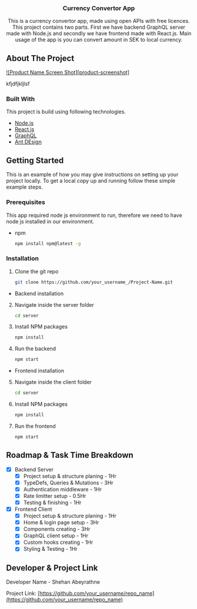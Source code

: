 <div align="center">

  <h3 align="center">Currency Convertor App</h3>

  <p align="center">
  This is a currency convertor app, made using open APIs with free licences. This project contains two parts. First we have backend GraphQL server made with Node.js and secondly we have frontend made with React.js. Main usage of the app is you can convert amount in SEK to local currency.
  </p>
</div>

<!-- ABOUT THE PROJECT -->

## About The Project

[![Product Name Screen Shot][product-screenshot]](https://example.com)

kfjdfjkljlsf

### Built With

This project is build using following technologies.

- [Node.js](https://nodejs.org/en/)
- [React.js](https://reactjs.org/)
- [GraphQL](https://graphql.org/)
- [Ant DEsign](https://ant.design/)

<!-- GETTING STARTED -->

## Getting Started

This is an example of how you may give instructions on setting up your project locally.
To get a local copy up and running follow these simple example steps.

### Prerequisites

This app required node js environment to run, therefore we need to have node js installed in our environment.

- npm
  ```sh
  npm install npm@latest -g
  ```

### Installation

1. Clone the git repo
   ```sh
   git clone https://github.com/your_username_/Project-Name.git
   ```

- Backend installation

2. Navigate inside the server folder
   ```sh
   cd server
   ```

3. Install NPM packages
   ```sh
   npm install
   ```
4. Run the backend
   ```sh
   npm start
   ```

- Frontend installation

5. Navigate inside the client folder
   ```sh
   cd server
   ```
6. Install NPM packages
   ```sh
   npm install
   ```
7. Run the frontend
   ```sh
   npm start
   ```
<!-- ROADMAP & TASK TIME BREAKDOWN -->
## Roadmap & Task Time Breakdown

- [x] Backend Server
  - [x] Project setup & structure planing - 1Hr
  - [x] TypeDefs, Queries & Mutations - 3Hr
  - [x] Authentication middleware - 1Hr
  - [x] Rate limitter setup - 0.5Hr
  - [x] Testing & finishing - 1Hr
- [x] Frontend Client
  - [x] Project setup & structure planing - 1Hr
  - [x] Home & login page setup - 3Hr
  - [x] Components creating - 3Hr
  - [x] GraphQL client setup - 1Hr
  - [x] Custom hooks creating - 1Hr
  - [x] Styling & Testing - 1Hr

<!-- DEVELOPER -->

## Developer & Project Link 

Developer Name - Shehan Abeyrathne

Project Link: [https://github.com/your_username/repo_name](https://github.com/your_username/repo_name)